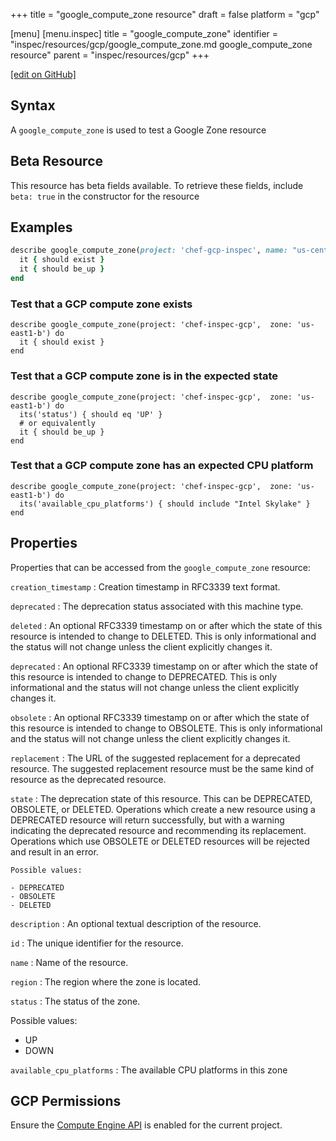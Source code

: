 +++
title = "google_compute_zone resource"
draft = false
platform = "gcp"

[menu]
  [menu.inspec]
    title = "google_compute_zone"
    identifier = "inspec/resources/gcp/google_compute_zone.md google_compute_zone resource"
    parent = "inspec/resources/gcp"
+++

[\[edit on GitHub\]](https://github.com/inspec/inspec-gcp/blob/master/docs/resources/google_compute_zone.md)

## Syntax

A `google_compute_zone` is used to test a Google Zone resource

## Beta Resource

This resource has beta fields available. To retrieve these fields, include `beta: true` in the constructor for the resource

## Examples

```ruby
describe google_compute_zone(project: 'chef-gcp-inspec', name: "us-central1-a") do
  it { should exist }
  it { should be_up }
end
```

### Test that a GCP compute zone exists

    describe google_compute_zone(project: 'chef-inspec-gcp',  zone: 'us-east1-b') do
      it { should exist }
    end

### Test that a GCP compute zone is in the expected state

    describe google_compute_zone(project: 'chef-inspec-gcp',  zone: 'us-east1-b') do
      its('status') { should eq 'UP' }
      # or equivalently
      it { should be_up }
    end

### Test that a GCP compute zone has an expected CPU platform

    describe google_compute_zone(project: 'chef-inspec-gcp',  zone: 'us-east1-b') do
      its('available_cpu_platforms') { should include "Intel Skylake" }
    end

## Properties

Properties that can be accessed from the `google_compute_zone` resource:

`creation_timestamp`
: Creation timestamp in RFC3339 text format.

`deprecated`
: The deprecation status associated with this machine type.

  `deleted`
  : An optional RFC3339 timestamp on or after which the state of this resource is intended to change to DELETED. This is only informational and the status will not change unless the client explicitly changes it.

  `deprecated`
  : An optional RFC3339 timestamp on or after which the state of this resource is intended to change to DEPRECATED. This is only informational and the status will not change unless the client explicitly changes it.

  `obsolete`
  : An optional RFC3339 timestamp on or after which the state of this resource is intended to change to OBSOLETE. This is only informational and the status will not change unless the client explicitly changes it.

  `replacement`
  : The URL of the suggested replacement for a deprecated resource. The suggested replacement resource must be the same kind of resource as the deprecated resource.

  `state`
  : The deprecation state of this resource. This can be DEPRECATED, OBSOLETE, or DELETED. Operations which create a new resource using a DEPRECATED resource will return successfully, but with a warning indicating the deprecated resource and recommending its replacement. Operations which use OBSOLETE or DELETED resources will be rejected and result in an error.

    Possible values:

    - DEPRECATED
    - OBSOLETE
    - DELETED

`description`
: An optional textual description of the resource.

`id`
: The unique identifier for the resource.

`name`
: Name of the resource.

`region`
: The region where the zone is located.

`status`
: The status of the zone.

  Possible values:

  - UP
  - DOWN

`available_cpu_platforms`
: The available CPU platforms in this zone

## GCP Permissions

Ensure the [Compute Engine API](https://console.cloud.google.com/apis/library/compute.googleapis.com/) is enabled for the current project.
